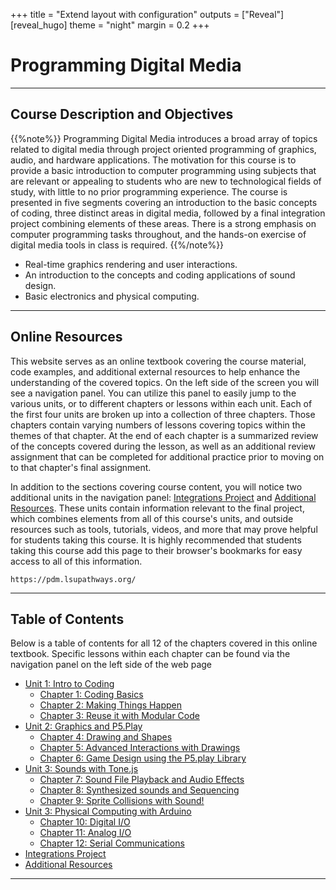 +++
title = "Extend layout with configuration"
outputs = ["Reveal"]
[reveal_hugo]
theme = "night"
margin = 0.2
+++

# Programming Digital Media

---

## Course Description and Objectives

{{%note%}}
Programming Digital Media introduces a broad array of topics related to digital media through project oriented programming of graphics, audio, and hardware applications. The motivation for this course is to provide a basic introduction to computer programming using subjects that are relevant or appealing to students who are new to technological fields of study, with little to no prior programming experience. The course is presented in five segments covering an introduction to the basic concepts of coding, three distinct areas in digital media, followed by a final integration project combining elements of these areas. There is a strong emphasis on computer programming tasks throughout, and the hands-on exercise of digital media tools in class is required.
{{%/note%}}

* Real-time graphics rendering and user interactions.
* An introduction to the concepts and coding applications of sound design.
* Basic electronics and physical computing.

---

## Online Resources

This website serves as an online textbook covering the course material, code examples, and additional external resources to help enhance the understanding of the covered topics. On the left side of the screen you will see a navigation panel. You can utilize this panel to easily jump to the various units, or to different chapters or lessons within each unit. Each of the first four units are broken up into a collection of three chapters. Those chapters contain varying numbers of lessons covering topics within the themes of that chapter. At the end of each chapter is a summarized review of the concepts covered during the lesson, as well as an additional review assignment that can be completed for additional practice prior to moving on to that chapter's final assignment. 

In addition to the sections covering course content, you will notice two additional units in the navigation panel: [Integrations Project](https://pdm.lsupathways.org/5_integrationproject/) and [Additional Resources](https://pdm.lsupathways.org/6_resources/). These units contain information relevant to the final project, which combines elements from all of this course's units, and outside resources such as tools, tutorials, videos, and more that may prove helpful for students taking this course. It is highly recommended that students taking this course add this page to their browser's bookmarks for easy access to all of this information.

```
https://pdm.lsupathways.org/
```

---

## Table of Contents

Below is a table of contents for all 12 of the chapters covered in this online textbook. Specific lessons within each chapter can be found via the navigation panel on the left side of the web page

* [Unit 1: Intro to Coding](https://pdm.lsupathways.org/1_introtocoding/)
    * [Chapter 1: Coding Basics](https://pdm.lsupathways.org/1_introtocoding/1_codingbasics/)
    * [Chapter 2: Making Things Happen](https://pdm.lsupathways.org/1_introtocoding/2_makingthings_happen/)
    * [Chapter 3: Reuse it with Modular Code](https://pdm.lsupathways.org/1_introtocoding/3_reuseitwithmodularcode/)
* [Unit 2: Graphics and P5.Play](https://pdm.lsupathways.org/2_graphics/)
    * [Chapter 4: Drawing and Shapes](https://pdm.lsupathways.org/2_graphics/1_proceduraldrawing/)
    * [Chapter 5: Advanced Interactions with Drawings](https://pdm.lsupathways.org/2_graphics/2_paintapp/)
    * [Chapter 6: Game Design using the P5.play Library](https://pdm.lsupathways.org/2_graphics/3_bugsquish/)
* [Unit 3: Sounds with Tone.js](https://pdm.lsupathways.org/3_audio/)
    * [Chapter 7: Sound File Playback and Audio Effects](https://pdm.lsupathways.org/3_audio/1_sampler/)
    * [Chapter 8: Synthesized sounds and Sequencing](https://pdm.lsupathways.org/3_audio/2_synthsandmusic/)
    * [Chapter 9: Sprite Collisions with Sound!](https://pdm.lsupathways.org/3_audio/3_soundsinbugsquish/)
* [Unit 3: Physical Computing with Arduino](https://pdm.lsupathways.org/4_physicalcomputing/)
    * [Chapter 10: Digital I/O](https://pdm.lsupathways.org/4_physicalcomputing/1_digital_io/)
    * [Chapter 11: Analog I/O](https://pdm.lsupathways.org/4_physicalcomputing/2_analog_io/)
    * [Chapter 12: Serial Communications](https://pdm.lsupathways.org/4_physicalcomputing/3_serialcommunication/)
* [Integrations Project](https://pdm.lsupathways.org/5_integrationproject/)
* [Additional Resources](https://pdm.lsupathways.org/6_resources/)

---
